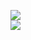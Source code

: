 [![](https://img.shields.io/badge/Made%20With-Github%20Spray-lightgrey.svg?style=for-the-badge&logo=github)](https://github.com/Annihil/github-spray#12067)  
[![](https://i.imgur.com/2DrTn0Z.gif)](https://github.com/Annihil/github-spray)